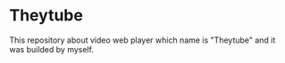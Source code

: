 # Theytube
This repository about video web player which name is "Theytube" and it was builded by myself.
